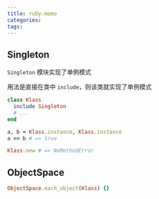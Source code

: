 ```yaml
---
title: ruby-memo
categories:
tags:
---
```



## Singleton

`Singleton` 模块实现了单例模式

用法是直接在类中 `include`，则该类就实现了单例模式

```ruby
class Klass
  include Singleton
  # ...
end

a, b = Klass.instance, Klass.instance
a == b # => true

Klass.new # => NoMethodError
```

## ObjectSpace


```ruby
ObjectSpace.each_object(Klass) {}
```
